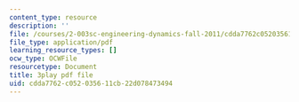 ```yaml
---
content_type: resource
description: ''
file: /courses/2-003sc-engineering-dynamics-fall-2011/cdda7762c052035611cb22d078473494_iMz0LiqjFmE.pdf
file_type: application/pdf
learning_resource_types: []
ocw_type: OCWFile
resourcetype: Document
title: 3play pdf file
uid: cdda7762-c052-0356-11cb-22d078473494
---
```

